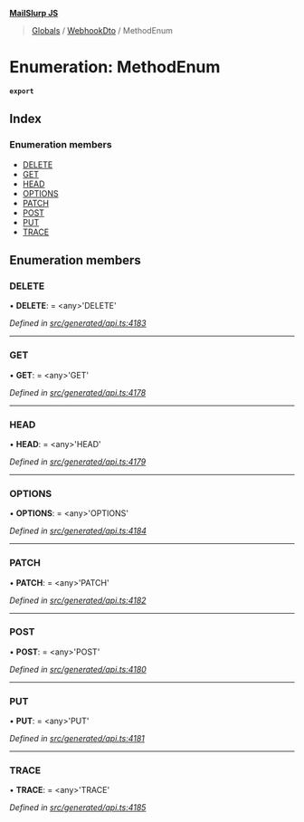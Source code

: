 **[MailSlurp JS](../README.md)**

> [Globals](../README.md) / [WebhookDto](../modules/webhookdto.md) / MethodEnum

# Enumeration: MethodEnum

**`export`** 

## Index

### Enumeration members

* [DELETE](webhookdto.methodenum.md#delete)
* [GET](webhookdto.methodenum.md#get)
* [HEAD](webhookdto.methodenum.md#head)
* [OPTIONS](webhookdto.methodenum.md#options)
* [PATCH](webhookdto.methodenum.md#patch)
* [POST](webhookdto.methodenum.md#post)
* [PUT](webhookdto.methodenum.md#put)
* [TRACE](webhookdto.methodenum.md#trace)

## Enumeration members

### DELETE

•  **DELETE**:  = \<any>'DELETE'

*Defined in [src/generated/api.ts:4183](https://github.com/mailslurp/mailslurp-client/blob/359c034/src/generated/api.ts#L4183)*

___

### GET

•  **GET**:  = \<any>'GET'

*Defined in [src/generated/api.ts:4178](https://github.com/mailslurp/mailslurp-client/blob/359c034/src/generated/api.ts#L4178)*

___

### HEAD

•  **HEAD**:  = \<any>'HEAD'

*Defined in [src/generated/api.ts:4179](https://github.com/mailslurp/mailslurp-client/blob/359c034/src/generated/api.ts#L4179)*

___

### OPTIONS

•  **OPTIONS**:  = \<any>'OPTIONS'

*Defined in [src/generated/api.ts:4184](https://github.com/mailslurp/mailslurp-client/blob/359c034/src/generated/api.ts#L4184)*

___

### PATCH

•  **PATCH**:  = \<any>'PATCH'

*Defined in [src/generated/api.ts:4182](https://github.com/mailslurp/mailslurp-client/blob/359c034/src/generated/api.ts#L4182)*

___

### POST

•  **POST**:  = \<any>'POST'

*Defined in [src/generated/api.ts:4180](https://github.com/mailslurp/mailslurp-client/blob/359c034/src/generated/api.ts#L4180)*

___

### PUT

•  **PUT**:  = \<any>'PUT'

*Defined in [src/generated/api.ts:4181](https://github.com/mailslurp/mailslurp-client/blob/359c034/src/generated/api.ts#L4181)*

___

### TRACE

•  **TRACE**:  = \<any>'TRACE'

*Defined in [src/generated/api.ts:4185](https://github.com/mailslurp/mailslurp-client/blob/359c034/src/generated/api.ts#L4185)*
